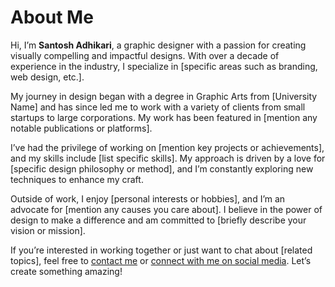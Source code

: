 # About Me

Hi, I’m **Santosh Adhikari**, a graphic designer with a passion for creating visually compelling and impactful designs. With over a decade of experience in the industry, I specialize in [specific areas such as branding, web design, etc.].

My journey in design began with a degree in Graphic Arts from [University Name] and has since led me to work with a variety of clients from small startups to large corporations. My work has been featured in [mention any notable publications or platforms].

I’ve had the privilege of working on [mention key projects or achievements], and my skills include [list specific skills]. My approach is driven by a love for [specific design philosophy or method], and I’m constantly exploring new techniques to enhance my craft.

Outside of work, I enjoy [personal interests or hobbies], and I’m an advocate for [mention any causes you care about]. I believe in the power of design to make a difference and am committed to [briefly describe your vision or mission].

If you’re interested in working together or just want to chat about [related topics], feel free to [contact me](mailto:your-email@example.com) or [connect with me on social media](#). Let’s create something amazing!
